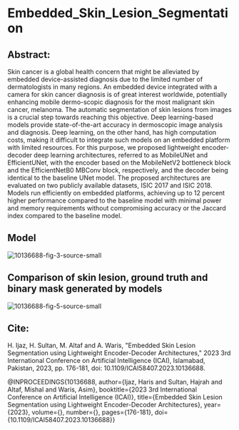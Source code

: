 # Embedded_Skin_Lesion_Segmentation

## Abstract:
Skin cancer is a global health concern that might be alleviated by embedded device-assisted diagnosis due to the limited number of dermatologists in many regions. An embedded device integrated with a camera for skin cancer diagnosis is of great interest worldwide, potentially enhancing mobile dermo-scopic diagnosis for the most malignant skin cancer, melanoma. The automatic segmentation of skin lesions from images is a crucial step towards reaching this objective. Deep learning-based models provide state-of-the-art accuracy in dermoscopic image analysis and diagnosis. Deep learning, on the other hand, has high computation costs, making it difficult to integrate such models on an embedded platform with limited resources. For this purpose, we proposed lightweight encoder-decoder deep learning architectures, referred to as MobileUNet and EfficientUNet, with the encoder based on the MobileNetV2 bottleneck block and the EfficientNetB0 MBConv block, respectively, and the decoder being identical to the baseline UNet model. The proposed architectures are evaluated on two publicly available datasets, ISIC 2017 and ISIC 2018. Models run efficiently on embedded platforms, achieving up to 12 percent higher performance compared to the baseline model with minimal power and memory requirements without compromising accuracy or the Jaccard index compared to the baseline model.
## Model
![10136688-fig-3-source-small](https://github.com/engrharisijaz/Embedded_Skin_Lesion_Segmentation/assets/92294452/2c149745-1773-458d-9dc5-68995689ba0c)

## Comparison of skin lesion, ground truth and binary mask generated by models
![10136688-fig-5-source-small](https://github.com/engrharisijaz/Embedded_Skin_Lesion_Segmentation/assets/92294452/4681494a-40de-4a71-b689-ebee1486d0f2)

## Cite:
H. Ijaz, H. Sultan, M. Altaf and A. Waris, "Embedded Skin Lesion Segmentation using Lightweight Encoder-Decoder Architectures," 2023 3rd International Conference on Artificial Intelligence (ICAI), Islamabad, Pakistan, 2023, pp. 176-181, doi: 10.1109/ICAI58407.2023.10136688.


@INPROCEEDINGS{10136688,
  author={Ijaz, Haris and Sultan, Hajrah and Altaf, Mishal and Waris, Asim},
  booktitle={2023 3rd International Conference on Artificial Intelligence (ICAI)}, 
  title={Embedded Skin Lesion Segmentation using Lightweight Encoder-Decoder Architectures}, 
  year={2023},
  volume={},
  number={},
  pages={176-181},
  doi={10.1109/ICAI58407.2023.10136688}}


